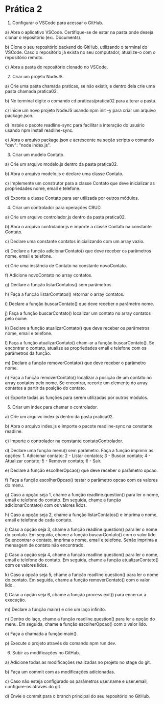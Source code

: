 # Prática 2


1. Configurar o VSCode para acessar o GitHub.

a) Abra o aplicativo VSCode. Certifique-se de estar na pasta onde deseja clonar o repositório (ex:. Documents).

b) Clone o seu repositório backend do GitHub, utilizando o terminal do VSCode. Caso o repositório já exista no seu computador, atualize-o com o repositório remoto.  

c) Abra a pasta do repositório clonado no VSCode.


2. Criar um projeto NodeJS.

a) Crie uma pasta chamada praticas, se não existir, e dentro dela crie uma pasta chamada pratica02.

b) No terminal digite o comando cd praticas/pratica02 para alterar a pasta.

c) Inicie um novo projeto NodeJS usando npm init -y para criar um arquivo package.json.

d) Instale o pacote readline-sync para facilitar a interação do usuário usando npm install readline-sync.

e) Abra o arquivo package.json e acrescente na seção scripts o comando "dev": "node index.js".


3. Criar um modelo Contato.

a) Crie um arquivo modelo.js dentro da pasta pratica02.

b) Abra o arquivo modelo.js e declare uma classe Contato.

c) Implemente um construtor para a classe Contato que deve inicializar as propriedades nome, email e telefone.

d) Exporte a classe Contato para ser utilizada por outros módulos. 


4. Criar um controlador para operações CRUD.

a) Crie um arquivo controlador.js dentro da pasta pratica02.

b) Abra o arquivo controlador.js e importe a classe Contato na constante Contato.

c) Declare uma constante contatos inicializando com um array vazio.

d) Declare a função adicionarContato() que deve receber os parâmetros nome, email e telefone.

e) Crie uma instância de Contato na constante novoContato.

f) Adicione novoContato no array contatos.

g) Declare a função listarContatos() sem parâmetros. 

h) Faça a função listarContatos() retornar o array contatos.

i) Declare a função buscarContato() que deve receber o parâmetro nome.

j) Faça a função buscarContato() localizar um contato no array contatos pelo nome.

k) Declare a função atualizarContato() que deve receber os parâmetros nome, email e telefone.

l) Faça a função atualizarContato() cham-ar a função buscarContato(). Se encontrar o contato, atualize as propriedades email e telefone com os parâmetros da função.

m) Declare a função removerContato() que deve receber o parâmetro nome.

n) Faça a função removerContato() localizar a posição de um contato no array contatos pelo nome. Se encontrar, recorte um elemento do array contatos a partir da posição do contato.

o) Exporte todas as funções para serem utilizadas por outros módulos. 


5. Criar um index para chamar o controlador.

a) Crie um arquivo index.js dentro da pasta pratica02.

b) Abra o arquivo index.js e importe o pacote readline-sync na constante readline.

c) Importe o controlador na constante contatoControlador.

d) Declare uma função menu() sem parâmetro. Faça a função imprimir as opções: 1. Adicionar contato; 2 - Listar contatos; 3 - Buscar contato; 4 - Atualizar contato; 5 - Remover contato; 6 - Sair.

e) Declare a função escolherOpcao() que deve receber o parâmetro opcao.

f) Faça a função escolherOpcao() testar o parâmetro opcao com os valores do menu.

g) Caso a opção seja 1, chame a função readline.question() para ler o nome, email e telefone do contato. Em seguida, chame a função adicionarContato() com os valores lidos.

h) Caso a opção seja 2, chame a função listarContatos() e imprima o nome, email e telefone de cada contato.

i) Caso a opção seja 3, chame a função readline.question() para ler o nome do contato. Em seguida, chame a função buscarContato() com o valor lido. Se encontrar o contato, imprima o nome, email e telefone. Senão imprima a mensagem de contato não encontrado.

j) Caso a opção seja 4, chame a função readline.question() para ler o nome, email e telefone do contato. Em seguida, chame a função atualizarContato() com os valores lidos.

k) Caso a opção seja 5, chame a função readline.question() para ler o nome do contato. Em seguida, chame a função removerContato() com o valor lido.

l) Caso a opção seja 6, chame a função process.exit() para encerrar a execução.

m) Declare a função main() e crie um laço infinito. 

n) Dentro do laço, chame a função readline.question() para ler a opção do menu. Em seguida, chame a função escolherOpcao() com o valor lido.

o) Faça a chamada a função main().

p) Execute o projeto através do comando npm run dev.


6. Subir as modificações no GitHub.

a) Adicione todas as modificações realizadas no projeto no stage do git.

b) Faça um commit com as modificações adicionadas.

c) Caso não esteja configurado os parâmetros user.name e user.email, configure-os através do git.

d) Envie o commit para o branch principal do seu repositório no GitHub.